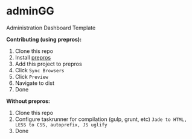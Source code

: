 # adminGG
Administration Dashboard Template


**Contributing (using prepros):**

1. Clone this repo
2. Install [prepros](https://prepros.io/)
3. Add this project to prepros
4. Click `Sync Browsers`
5. Click `Preview`
6. Navigate to dist
7. Done

**Without prepros:**

1. Clone this repo
2. Configure taskrunner for compilation (gulp, grunt, etc)
   `Jade to HTML, LESS to CSS, autoprefix, JS uglify`
3. Done

